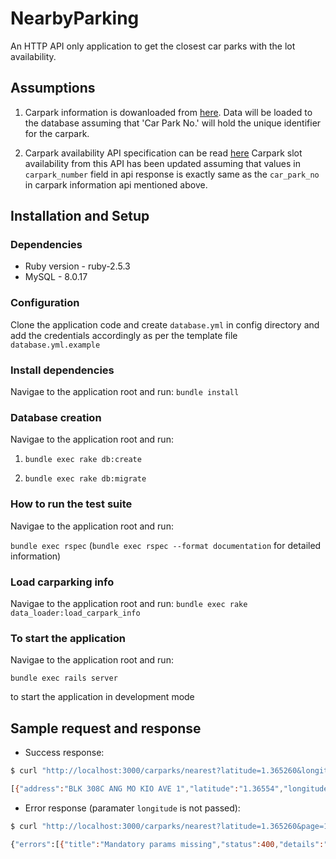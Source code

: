 # NearbyParking

An HTTP API only application to get the closest car parks with the lot availability.

## Assumptions

1. Carpark information is dowanloaded from [here](https://data.gov.sg/dataset/hdb-carpark-information?resource_id=139a3035-e624-4f56-b63f-89ae28d4ae4c).
   Data will be loaded to the database assuming that 'Car Park No.' will hold the unique identifier for the carpark.

2. Carpark availability API specification can be read [here](https://data.gov.sg/dataset/carpark-availability)
   Carpark slot availability from this API has been updated assuming that values in `carpark_number` field in api response is exactly same as the `car_park_no` in carpark information api mentioned above.

## Installation and Setup

### Dependencies

- Ruby version - ruby-2.5.3
- MySQL - 8.0.17

### Configuration

Clone the application code and create `database.yml` in config directory and add the credentials accordingly as per the template file `database.yml.example`

### Install dependencies

Navigae to the application root and run: `bundle install`

### Database creation

Navigae to the application root and run:

1. `bundle exec rake db:create`

2. `bundle exec rake db:migrate`

### How to run the test suite

Navigae to the application root and run:

`bundle exec rspec` (`bundle exec rspec --format documentation` for detailed information)

### Load carparking info

Navigae to the application root and run:
`bundle exec rake data_loader:load_carpark_info`

### To start the application

Navigae to the application root and run:

`bundle exec rails server`

to start the application in development mode

## Sample request and response

- Success response:

```bash
$ curl "http://localhost:3000/carparks/nearest?latitude=1.365260&longitude=103.845115&page=1&per_page=1"

[{"address":"BLK 308C ANG MO KIO AVE 1","latitude":"1.36554","longitude":"103.844619","total_lots":454,"lots_available":152}]
```

- Error response (paramater `longitude` is not passed):

```bash
$ curl "http://localhost:3000/carparks/nearest?latitude=1.365260&page=1&per_page=1"

{"errors":[{"title":"Mandatory params missing","status":400,"details":"Request should have valid latitude, longitude params"}]}
```
